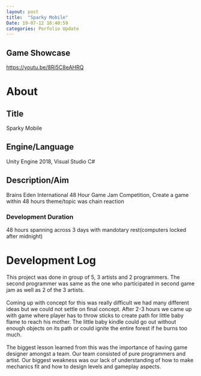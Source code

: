 ```yaml
---
layout: post
title:  "Sparky Mobile"
Date: 19-07-12 16:40:59 
categories: Porfolio Update
---
```

<p><h2><b>Game Showcase</b></h2></p>
<p><a href="https://youtu.be/8Ri5C8eAHRQ">https://youtu.be/8Ri5C8eAHRQ</a></p>
<p>
<h1><b>About</b></h1>
<h2><b>Title</b></h2>
Sparky Mobile
<h2><b>Engine/Language</b></h2>
Unity Engine 2018, Visual Studio C#
<h2><b> Description/Aim</b></h2>
Brains Eden International 48 Hour Game Jam Competition, Create a game within 48 hours theme/topic was chain reaction
<h3>Development Duration</h3>
48 hours spanning across 3 days with mandotary rest(computers locked after midnight)
<h1><b>Development Log</b></h1>
This project was done in group of 5, 3 artists and 2 programmers. The second programmer was same as the one who participated in second game jam as well as 2 of the 3 artists. <br></br>
Coming up with concept for this was really difficult we had many different ideas but we could not settle on final concept. After 2-3 hours we came up with game where player has to throw sticks to create path for little baby flame to reach his mother. The little baby kindle could go out without enough objects on its path or could ignite the entire forest if he burns too much.
<br></br>
The biggest lesson learned from this was the importance of having game designer amongst a team. Our team consisted of pure programmers and artist. Our biggest weakness was our lack of understanding of how to make mechanics fit and how to design levels and gameplay aspects.

</p>

<br></br>
<p>

